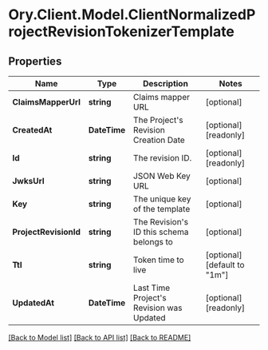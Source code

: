# Ory.Client.Model.ClientNormalizedProjectRevisionTokenizerTemplate

## Properties

Name | Type | Description | Notes
------------ | ------------- | ------------- | -------------
**ClaimsMapperUrl** | **string** | Claims mapper URL | [optional] 
**CreatedAt** | **DateTime** | The Project&#39;s Revision Creation Date | [optional] [readonly] 
**Id** | **string** | The revision ID. | [optional] [readonly] 
**JwksUrl** | **string** | JSON Web Key URL | [optional] 
**Key** | **string** | The unique key of the template | [optional] 
**ProjectRevisionId** | **string** | The Revision&#39;s ID this schema belongs to | [optional] 
**Ttl** | **string** | Token time to live | [optional] [default to "1m"]
**UpdatedAt** | **DateTime** | Last Time Project&#39;s Revision was Updated | [optional] [readonly] 

[[Back to Model list]](../README.md#documentation-for-models) [[Back to API list]](../README.md#documentation-for-api-endpoints) [[Back to README]](../README.md)

